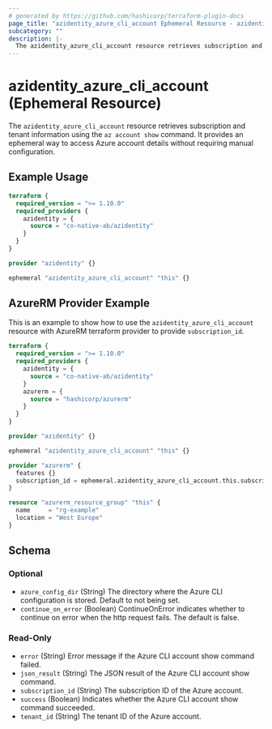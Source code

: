 ```yaml
---
# generated by https://github.com/hashicorp/terraform-plugin-docs
page_title: "azidentity_azure_cli_account Ephemeral Resource - azidentity"
subcategory: ""
description: |-
  The azidentity_azure_cli_account resource retrieves subscription and tenant information using the az account show command. It provides an ephemeral way to access Azure account details without requiring manual configuration.
---
```


# azidentity_azure_cli_account (Ephemeral Resource)

The `azidentity_azure_cli_account` resource retrieves subscription and tenant information using the `az account show` command. It provides an ephemeral way to access Azure account details without requiring manual configuration.


## Example Usage

```terraform
terraform {
  required_version = ">= 1.10.0"
  required_providers {
    azidentity = {
      source = "co-native-ab/azidentity"
    }
  }
}

provider "azidentity" {}

ephemeral "azidentity_azure_cli_account" "this" {}
```

## AzureRM Provider Example

This is an example to show how to use the `azidentity_azure_cli_account` resource with AzureRM terraform provider to provide `subscription_id`.

```terraform
terraform {
  required_version = ">= 1.10.0"
  required_providers {
    azidentity = {
      source = "co-native-ab/azidentity"
    }
    azurerm = {
      source = "hashicorp/azurerm"
    }
  }
}

provider "azidentity" {}

ephemeral "azidentity_azure_cli_account" "this" {}

provider "azurerm" {
  features {}
  subscription_id = ephemeral.azidentity_azure_cli_account.this.subscription_id
}

resource "azurerm_resource_group" "this" {
  name     = "rg-example"
  location = "West Europe"
}
```

<!-- schema generated by tfplugindocs -->
## Schema

### Optional

- `azure_config_dir` (String) The directory where the Azure CLI configuration is stored. Default to not being set.
- `continue_on_error` (Boolean) ContinueOnError indicates whether to continue on error when the http request fails. The default is false.

### Read-Only

- `error` (String) Error message if the Azure CLI account show command failed.
- `json_result` (String) The JSON result of the Azure CLI account show command.
- `subscription_id` (String) The subscription ID of the Azure account.
- `success` (Boolean) Indicates whether the Azure CLI account show command succeeded.
- `tenant_id` (String) The tenant ID of the Azure account.